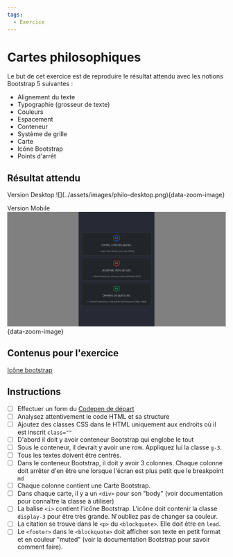 ```yaml
---
tags:
  - Exercice
---
```


# Cartes philosophiques

Le but de cet exercice est de reproduire le résultat attendu avec les notions Bootstrap 5 suivantes :

* Alignement du texte
* Typographie (grosseur de texte)
* Couleurs
* Espacement
* Conteneur
* Système de grille
* Carte
* Icône Bootstrap
* Points d'arrêt

## Résultat attendu

<div class="grid" markdown>
Version Desktop
![](../assets/images/philo-desktop.png){data-zoom-image}

Version Mobile
![](../assets/images/philo-mobile.png){data-zoom-image}
</div>

## Contenus pour l'exercice

[Icône bootstrap](https://icons.getbootstrap.com/icons/chat-square-quote/)

## Instructions

* [ ] Effectuer un form du [Codepen de départ](https://codepen.io/tim-momo/pen/YzoMEoY??editors=1000)
* [ ] Analysez attentivement le code HTML et sa structure
* [ ] Ajoutez des classes CSS dans le HTML uniquement aux endroits où il est inscrit `class=""`
* [ ] D'abord il doit y avoir conteneur Bootstrap qui englobe le tout
* [ ] Sous le conteneur, il devrait y avoir une row. Appliquez lui la classe `g-3`.
* [ ] Tous les textes doivent être centrés.
* [ ] Dans le conteneur Bootstrap, il doit y avoir 3 colonnes. Chaque colonne doit arrêter d'en être une lorsque l'écran est plus petit que le breakpoint `md`
* [ ] Chaque colonne contient une Carte Bootstrap.
* [ ] Dans chaque carte, il y a un `<div>` pour son "body" (voir documentation pour connaître la classe à utiliser)
* [ ] La balise `<i>` contient l'icône Bootstrap. L'icône doit contenir la classe `display-3` pour être très grande. N'oubliez pas de changer sa couleur.
* [ ] La citation se trouve dans le `<p>` du `<blockquote>`. Elle doit être en `lead`.
* [ ] Le `<footer>` dans le `<blockquote>` doit afficher son texte en petit format et en couleur "muted" (voir la documentation Bootstrap pour savoir comment faire).
